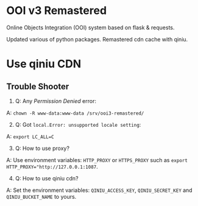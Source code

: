 # OOI v3 Remastered
Online Objects Integration (OOI) system based on flask & requests.

Updated various of python packages. Remastered cdn cache with qiniu.

# Use qiniu CDN

## Trouble Shooter
1. Q: Any *Permission Denied* error:

A: `chown -R www-data:www-data /srv/ooi3-remastered/`

2. Q: Got `local.Error: unsupported locale setting`:

A: `export LC_ALL=C`

3. Q: How to use proxy?

A: Use environment variables: `HTTP_PROXY` or `HTTPS_PROXY` such as `export HTTP_PROXY="http://127.0.0.1:1087`.

4. Q: How to use qiniu cdn?

A: Set the environment variables: `QINIU_ACCESS_KEY`, `QINIU_SECRET_KEY` and `QINIU_BUCKET_NAME` to yours.
